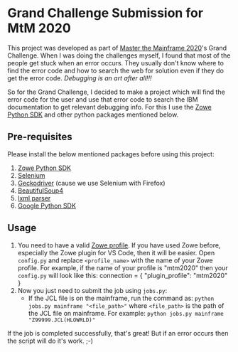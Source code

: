 # Grand Challenge Submission for MtM 2020

This project was developed as part of [Master the Mainframe 2020](http://masterthemainframe.com/)'s Grand Challenge.
When I was doing the challenges myself, I found that most of the people get stuck when an error occurs.
They usually don't know where to find the error code and how to search the web for solution even if they do get the error code.
*Debugging is an art after all!!!*

So for the Grand Challenge, I decided to make a project which will find the error code for the user and use that error code to search the IBM documentation to get relevant debugging info.
For this I use the [Zowe Python SDK](https://zowe-client-python-sdk.readthedocs.io/en/latest/) and other python packages mentioned below.

## Pre-requisites

Please install the below mentioned packages before using this project:

1. [Zowe Python SDK](https://zowe-client-python-sdk.readthedocs.io/en/latest/usage/installation.html)
1. [Selenium](https://pypi.org/project/selenium/)
1. [Geckodriver](https://github.com/mozilla/geckodriver/releases) (cause we use Selenium with Firefox)
1. [BeautifulSoup4](https://www.crummy.com/software/BeautifulSoup/bs4/doc/#installing-beautiful-soup)
1. [lxml parser](https://www.crummy.com/software/BeautifulSoup/bs4/doc/#installing-a-parser)
1. [Google Python SDK](https://pypi.org/project/google/)

## Usage

1. You need to have a valid [Zowe profile](https://docs.zowe.org/stable/user-guide/ze-profiles.html). If you have used Zowe before, especially the Zowe plugin for VS Code, then it will be easier. Open `config.py` and replace `<profile_name>` with the name of your Zowe profile. For example, if the name of your profile is "mtm2020" then your `config.py` will look like this:
	connection = {
	    "plugin_profile": "mtm2020"
	}
1. Now you just need to submit the job using `jobs.py`:
	- If the JCL file is on the mainframe, run the command as: `python jobs.py mainframe "<file_path>"` where `<file_path>` is the path of the JCL file on mainframe. For example:
	`python jobs.py mainframe "Z99999.JCL(HLOWRLD)"`

If the job is completed successfully, that's great! But if an error occurs then the script will do it's work. ;-)
